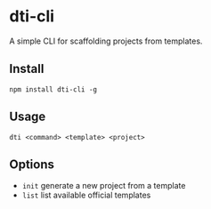 # dti-cli

A simple CLI for scaffolding projects from templates.

## Install

`npm install dti-cli -g`

## Usage

`dti <command> <template> <project>`

## Options

- `init` generate a new project from a template
- `list` list available official templates
